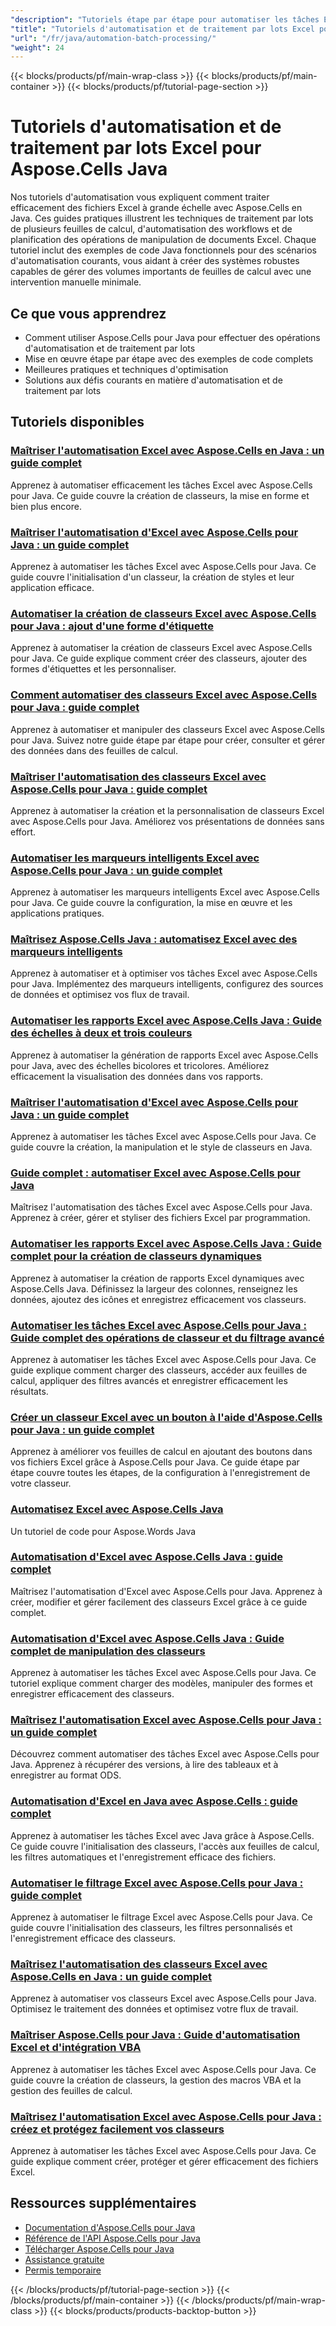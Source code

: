 ```yaml
---
"description": "Tutoriels étape par étape pour automatiser les tâches Excel, traiter par lots plusieurs fichiers et planifier des opérations avec Aspose.Cells pour Java."
"title": "Tutoriels d'automatisation et de traitement par lots Excel pour Aspose.Cells Java"
"url": "/fr/java/automation-batch-processing/"
"weight": 24
---
```


{{< blocks/products/pf/main-wrap-class >}}
{{< blocks/products/pf/main-container >}}
{{< blocks/products/pf/tutorial-page-section >}}


# Tutoriels d'automatisation et de traitement par lots Excel pour Aspose.Cells Java

Nos tutoriels d'automatisation vous expliquent comment traiter efficacement des fichiers Excel à grande échelle avec Aspose.Cells en Java. Ces guides pratiques illustrent les techniques de traitement par lots de plusieurs feuilles de calcul, d'automatisation des workflows et de planification des opérations de manipulation de documents Excel. Chaque tutoriel inclut des exemples de code Java fonctionnels pour des scénarios d'automatisation courants, vous aidant à créer des systèmes robustes capables de gérer des volumes importants de feuilles de calcul avec une intervention manuelle minimale.

## Ce que vous apprendrez

- Comment utiliser Aspose.Cells pour Java pour effectuer des opérations d'automatisation et de traitement par lots
- Mise en œuvre étape par étape avec des exemples de code complets
- Meilleures pratiques et techniques d'optimisation
- Solutions aux défis courants en matière d'automatisation et de traitement par lots


## Tutoriels disponibles

### [Maîtriser l'automatisation Excel avec Aspose.Cells en Java : un guide complet](./aspose-cells-java-excel-automation-guide/)
Apprenez à automatiser efficacement les tâches Excel avec Aspose.Cells pour Java. Ce guide couvre la création de classeurs, la mise en forme et bien plus encore.

### [Maîtriser l'automatisation d'Excel avec Aspose.Cells pour Java : un guide complet](./aspose-cells-java-excel-automation-tutorial/)
Apprenez à automatiser les tâches Excel avec Aspose.Cells pour Java. Ce guide couvre l'initialisation d'un classeur, la création de styles et leur application efficace.

### [Automatiser la création de classeurs Excel avec Aspose.Cells pour Java : ajout d'une forme d'étiquette](./aspose-cells-java-excel-label-shape-automation/)
Apprenez à automatiser la création de classeurs Excel avec Aspose.Cells pour Java. Ce guide explique comment créer des classeurs, ajouter des formes d'étiquettes et les personnaliser.

### [Comment automatiser des classeurs Excel avec Aspose.Cells pour Java : guide complet](./aspose-cells-java-excel-manipulation/)
Apprenez à automatiser et manipuler des classeurs Excel avec Aspose.Cells pour Java. Suivez notre guide étape par étape pour créer, consulter et gérer des données dans des feuilles de calcul.

### [Maîtriser l'automatisation des classeurs Excel avec Aspose.Cells pour Java : guide complet](./aspose-cells-java-excel-workbook-automation/)
Apprenez à automatiser la création et la personnalisation de classeurs Excel avec Aspose.Cells pour Java. Améliorez vos présentations de données sans effort.

### [Automatiser les marqueurs intelligents Excel avec Aspose.Cells pour Java : un guide complet](./aspose-cells-java-smart-markers-excel/)
Apprenez à automatiser les marqueurs intelligents Excel avec Aspose.Cells pour Java. Ce guide couvre la configuration, la mise en œuvre et les applications pratiques.

### [Maîtrisez Aspose.Cells Java : automatisez Excel avec des marqueurs intelligents](./aspose-cells-java-smart-markers-excel-automation/)
Apprenez à automatiser et à optimiser vos tâches Excel avec Aspose.Cells pour Java. Implémentez des marqueurs intelligents, configurez des sources de données et optimisez vos flux de travail.

### [Automatiser les rapports Excel avec Aspose.Cells Java : Guide des échelles à deux et trois couleurs](./aspose-cells-java-two-three-color-scales/)
Apprenez à automatiser la génération de rapports Excel avec Aspose.Cells pour Java, avec des échelles bicolores et tricolores. Améliorez efficacement la visualisation des données dans vos rapports.

### [Maîtriser l'automatisation d'Excel avec Aspose.Cells pour Java : un guide complet](./automate-excel-aspose-cells-java/)
Apprenez à automatiser les tâches Excel avec Aspose.Cells pour Java. Ce guide couvre la création, la manipulation et le style de classeurs en Java.

### [Guide complet : automatiser Excel avec Aspose.Cells pour Java](./automate-excel-aspose-cells-java-guide/)
Maîtrisez l'automatisation des tâches Excel avec Aspose.Cells pour Java. Apprenez à créer, gérer et styliser des fichiers Excel par programmation.

### [Automatiser les rapports Excel avec Aspose.Cells Java : Guide complet pour la création de classeurs dynamiques](./automate-excel-reports-aspose-cells-java/)
Apprenez à automatiser la création de rapports Excel dynamiques avec Aspose.Cells Java. Définissez la largeur des colonnes, renseignez les données, ajoutez des icônes et enregistrez efficacement vos classeurs.

### [Automatiser les tâches Excel avec Aspose.Cells pour Java : Guide complet des opérations de classeur et du filtrage avancé](./automate-excel-tasks-aspose-cells-java/)
Apprenez à automatiser les tâches Excel avec Aspose.Cells pour Java. Ce guide explique comment charger des classeurs, accéder aux feuilles de calcul, appliquer des filtres avancés et enregistrer efficacement les résultats.

### [Créer un classeur Excel avec un bouton à l'aide d'Aspose.Cells pour Java : un guide complet](./create-excel-workbook-button-aspose-cells-java/)
Apprenez à améliorer vos feuilles de calcul en ajoutant des boutons dans vos fichiers Excel grâce à Aspose.Cells pour Java. Ce guide étape par étape couvre toutes les étapes, de la configuration à l'enregistrement de votre classeur.

### [Automatisez Excel avec Aspose.Cells Java](./excel-automation-aspose-cells-java/)
Un tutoriel de code pour Aspose.Words Java

### [Automatisation d'Excel avec Aspose.Cells Java : guide complet](./excel-automation-aspose-cells-java-guide/)
Maîtrisez l'automatisation d'Excel avec Aspose.Cells pour Java. Apprenez à créer, modifier et gérer facilement des classeurs Excel grâce à ce guide complet.

### [Automatisation d'Excel avec Aspose.Cells Java : Guide complet de manipulation des classeurs](./excel-automation-aspose-cells-java-master-workbook-manipulation/)
Apprenez à automatiser les tâches Excel avec Aspose.Cells pour Java. Ce tutoriel explique comment charger des modèles, manipuler des formes et enregistrer efficacement des classeurs.

### [Maîtrisez l'automatisation Excel avec Aspose.Cells pour Java : un guide complet](./excel-automation-aspose-cells-java-tutorial/)
Découvrez comment automatiser des tâches Excel avec Aspose.Cells pour Java. Apprenez à récupérer des versions, à lire des tableaux et à enregistrer au format ODS.

### [Automatisation d'Excel en Java avec Aspose.Cells : guide complet](./excel-automation-java-aspose-cells-guide/)
Apprenez à automatiser les tâches Excel avec Java grâce à Aspose.Cells. Ce guide couvre l'initialisation des classeurs, l'accès aux feuilles de calcul, les filtres automatiques et l'enregistrement efficace des fichiers.

### [Automatiser le filtrage Excel avec Aspose.Cells pour Java : guide complet](./excel-filtering-aspose-cells-java-tutorial/)
Apprenez à automatiser le filtrage Excel avec Aspose.Cells pour Java. Ce guide couvre l'initialisation des classeurs, les filtres personnalisés et l'enregistrement efficace des classeurs.

### [Maîtrisez l'automatisation des classeurs Excel avec Aspose.Cells en Java : un guide complet](./excel-workbook-automation-aspose-cells-java/)
Apprenez à automatiser vos classeurs Excel avec Aspose.Cells pour Java. Optimisez le traitement des données et optimisez votre flux de travail.

### [Maîtriser Aspose.Cells pour Java : Guide d'automatisation Excel et d'intégration VBA](./master-aspose-cells-java-excel-automation/)
Apprenez à automatiser les tâches Excel avec Aspose.Cells pour Java. Ce guide couvre la création de classeurs, la gestion des macros VBA et la gestion des feuilles de calcul.

### [Maîtrisez l'automatisation Excel avec Aspose.Cells pour Java : créez et protégez facilement vos classeurs](./master-excel-automation-aspose-cells-java/)
Apprenez à automatiser les tâches Excel avec Aspose.Cells pour Java. Ce guide explique comment créer, protéger et gérer efficacement des fichiers Excel.



## Ressources supplémentaires

- [Documentation d'Aspose.Cells pour Java](https://docs.aspose.com/cells/java/)
- [Référence de l'API Aspose.Cells pour Java](https://reference.aspose.com/cells/java/)
- [Télécharger Aspose.Cells pour Java](https://releases.aspose.com/cells/java/)
- [Assistance gratuite](https://forum.aspose.com/)
- [Permis temporaire](https://purchase.aspose.com/temporary-license/)


{{< /blocks/products/pf/tutorial-page-section >}}
{{< /blocks/products/pf/main-container >}}
{{< /blocks/products/pf/main-wrap-class >}}
{{< blocks/products/products-backtop-button >}}